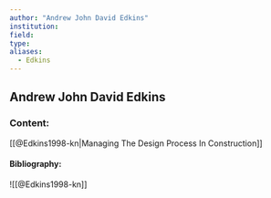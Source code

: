 ```yaml
---
author: "Andrew John David Edkins"
institution:
field:
type:
aliases:
  - Edkins
---
```


## Andrew John David Edkins

### Content:
[[@Edkins1998-kn|Managing The Design Process In Construction]]

#### Bibliography:

![[@Edkins1998-kn]]